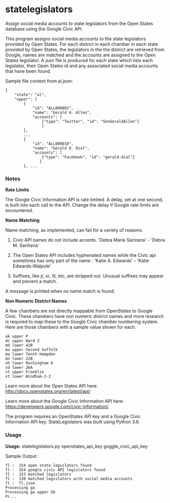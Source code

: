# statelegislators

Assign social media accounts to state legislators from the Open States database using the Google Civic API.

This program assigns social media accounts to the state legislators provided by Open States. For each district in each chamber in
each state provided by Open States,  the legislators in the the district are retrieved from Google, names are matched and 
the accounts are assigned to the Open States legislator.  A json file is produced for each state which lists each legislator,
their Open States id and any associated social media accounts that have been found.

Sample file content from al.json:
```
{
    "state": "al", 
    "upper": [
        {
            "id": "ALL000001", 
            "name": "Gerald H. Allen", 
            "accounts": [
                {"type": "Twitter", "id": "SenGeraldAllen"}
                ]
        }, 
        ...
        {
            "id": "ALL000010", 
            "name": "Gerald O. Dial", 
            "accounts": [
                {"type": "Facebook", "id": "gerald.dial"}
               ]
        }, ... 

``` 
 
 
 ### Notes

__Rate Limits__

The Google Civic Information API is rate limited.  A delay, set at one second, is built into each call to
 the API.  Change the delay if Google rate limits are encountered.  
 
 __Name Matching__
 
 Name matching, as implemented, can fail for a variety of reasons.  
 
 1. Civic API names do not include accents.  'Debra Marie Sarinana'  - 'Debra M. Sariñana'
 
 2. The Open States API includes hyphenated names while the Civic api sometimes has only part of the name : 'Katie A. Edwards' -  'Katie Edwards-Walpole'
 
 3.  Suffixes, like jr, sr, III, etc, are stripped out.  Unusual suffixes may appear and prevent a match.

A message is printed when no name match is found.

__Non Numeric District Names__

A few chambers are not directly mappable from OpenStates to Google Civic.  These chambers have
non numeric district names and more research is required to map these to the Google Civic chamber numbering system.   Here are those chambers with a sample value shown for each.
 
    ak upper P 
    dc upper Ward 3    
    md lower 42B     
    ma upper Second Suffolk   
    ma lower Tenth Hampden    
    mn lower 22B       
    nh lower Rockingham 6   
    sd lower 26A      
    vt upper Franklin      
    vt lower Windham-2-2   
    
    
Learn more about the Open States API here: http://docs.openstates.org/en/latest/api/

Learn more about the Google Civic Information API here: https://developers.google.com/civic-information/
 
 The program requires an OpenStates API key and a Google Civic Information API key. StateLegislators
 was built using Python 3.6. 
 
 
 ### Usage 
 __Usage:__   statelegislators.py  openstates_api_key   goggle_civic_api_key
 
 Sample Output :
 
 ```----------------------------------------
fl :  154 open state legislators found
fl :  154 google civic API legislators found
fl :  153 matched legislators
fl :  130 matched legislators with social media accounts
fl :  fl.json
Processing ga
Processing ga upper 56
Pr...
```

 
 
